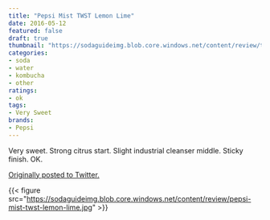 ```yaml
---
title: "Pepsi Mist TWST Lemon Lime"
date: 2016-05-12
featured: false
draft: true
thumbnail: "https://sodaguideimg.blob.core.windows.net/content/review/thumbs/pepsi-mist-twst-lemon-lime.jpg"
categories:
- soda
- water
- kombucha
- other
ratings:
- ok
tags:
- Very Sweet
brands:
- Pepsi
---
```


Very sweet. Strong citrus start. Slight industrial cleanser middle. Sticky finish. OK.

[Originally posted to Twitter.](https://twitter.com/Cavorter/status/730811598458126336)

{{< figure src="https://sodaguideimg.blob.core.windows.net/content/review/pepsi-mist-twst-lemon-lime.jpg" >}}


